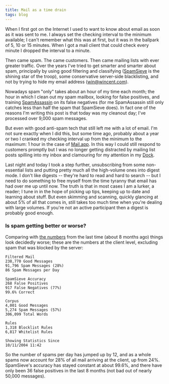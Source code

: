 ```yaml
---
title: Mail as a time drain
tags: blog
---
```


When I first got on the Internet I used to want to know about email as soon as it was sent to me. I always set the checking interval to the minimum available; I can't remember what this was at first, but it was in the ballpark of 5, 10 or 15 minutes. When I got a mail client that could check every minute I dropped the interval to a minute.

Then came spam. The came customers. Then came mailing lists with ever greater traffic. Over the years I've tried to get smarter and smarter about spam, principally by using good filtering and classifying ([SpamSieve](http://c-command.com/spamsieve/) is the shining star of the troop), some conservative server-side blacklisting, and not by trying to hide my email address (<win@wincent.com>).

Nowadays spam "only" takes about an hour of my time each month; the hour in which I clean out my spam mailbox, looking for false positives, and training [SpamAssassin](http://www.wincent.com/knowledge-base/SpamAssassin) on its false negatives (for me SpamAssassin still only catches less than half the spam that SpamSieve does). In fact one of the reasons I'm writing this post is that today was my cleanout day; I've processed over 9,000 spam messages.

But even with good anti-spam tech that still left me with a lot of email. I'm not sure exactly when I did this, but some time ago, probably about a year or two I cranked my checking interval up from the minimum to the maximum: 1 hour in the case of [Mail.app](http://www.wincent.com/knowledge-base/Mail.app). In this way I could still respond to customers promptly but I was no longer getting distracted by mailing list posts spilling into my inbox and clamouring for my attention in my [Dock](http://www.wincent.com/knowledge-base/Dock).

Last night and today I took a step further, unsubscribing from some non-essential lists and putting pretty much all the high-volume ones into digest mode. I don't like digests -- they're hard to read and hard to search -- but I need to do something to free myself from the time tyranny that email has had over me up until now. The truth is that in most cases I am a lurker, a reader; I tune in in the hope of picking up tips, keeping up to date and learning about stuff. But even skimming and scanning, quickly glancing at about 5% of all that comes in, still takes too much time when you're dealing with large volumes. If you're not an active participant then a digest is probably good enough.





### Is spam getting better or worse?

Comparing with [the numbers](http://www.wincent.com/a/about/wincent/weblog/archives/2007/02/is_spam_solved.php) from the last time (about 8 months ago) things look decidedly worse; these are the numbers at the client level, excluding spam that was blocked by the server:

    Filtered Mail
    238,770 Good Messages
    91,796 Spam Messages (28%)
    86 Spam Messages per Day

    SpamSieve Accuracy
    268 False Positives
    917 False Negatives (77%)
    99.6% Correct

    Corpus
    4,001 Good Messages
    5,274 Spam Messages (57%)
    306,099 Total Words

    Rules
    1,318 Blocklist Rules
    6,817 Whitelist Rules

    Showing Statistics Since
    10/11/2004 11:42

So the number of spams per day has jumped up by 12, and as a whole spams now account for 28% of all mail arriving at the client, up from 24%. SpamSieve's accuracy has stayed constant at about 99.6%, and there have only been 36 false positives in the last 8 months (not bad out of nearly 50,000 messages).

